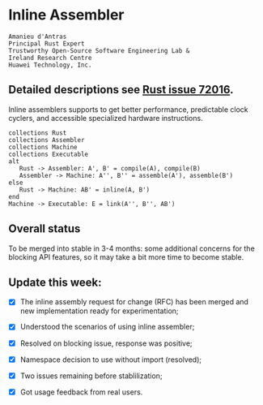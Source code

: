 
# Inline Assembler

```
Amanieu d'Antras
Principal Rust Expert
Trustworthy Open-Source Software Engineering Lab &
Ireland Research Centre
Huawei Technology, Inc.
```
## Detailed descriptions see [Rust issue 72016](https://github.com/rust-lang/rust/issues/72016). 

Inline assemblers supports to get better performance, predictable clock cyclers, and accessible specialized hardware instructions. 

```plantuml
collections Rust
collections Assembler
collections Machine
collections Executable
alt
   Rust -> Assembler: A', B' = compile(A), compile(B)
   Assembler -> Machine: A'', B'' = assemble(A'), assemble(B')
else
   Rust -> Machine: AB' = inline(A, B')
end
Machine -> Executable: E = link(A'', B'', AB')
```

## Overall status

To be merged into stable in 3-4 months: some additional concerns for the blocking API features, so it may take a bit more time to become stable. 

## Update this week: 

- [x] The inline assembly request for change (RFC) has been merged and new implementation ready for experimentation;

- [x] Understood the scenarios of using inline assembler;

- [x] Resolved on blocking issue, response was positive;

- [x] Namespace decision to use without import (resolved); 

- [x] Two issues remaining before stablilization;

- [x] Got usage feedback from real users. 

